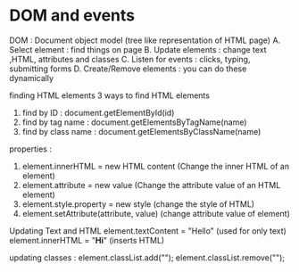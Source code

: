 # DOM and events

DOM : Document object model (tree like representation of HTML page)
A. Select element : find things on page
B. Update elements : change text ,HTML, attributes and classes
C. Listen for events : clicks, typing, submitting forms
D. Create/Remove elements : you can do these dynamically


finding HTML elements
3 ways to find HTML elements
1. find by ID : document.getElementById(id)
2. find by tag name : document.getElementsByTagName(name)
3. find by class name : document.getElementsByClassName(name)

properties : 

1. element.innerHTML = new HTML content  (Change the inner HTML of an element)
2. element.attribute = new value  (Change the attribute value of an HTML element)
3. element.style.property = new style (change the style of HTML)
4. element.setAttribute(attribute, value)  (change attribute value of element)


Updating Text and HTML 
element.textContent = "Hello"  (used for only text)
element.innerHTML = "<b>Hi</b>" (inserts HTML)

updating classes :
element.classList.add("");
element.classList.remove("");

